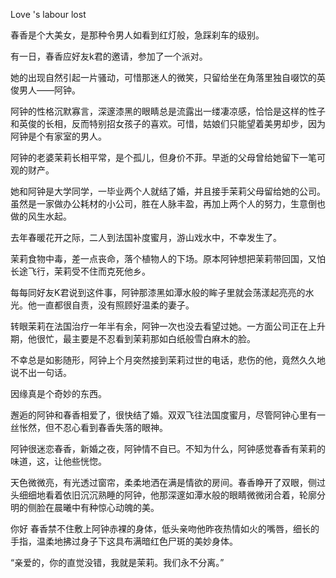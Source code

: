 Love 's labour lost

 春香是个大美女，是那种令男人如看到红灯般，急踩刹车的级别。

 有一日，春香应好友k君的邀请，参加了一个派对。

 她的出现自然引起一片骚动，可惜那迷人的微笑，只留给坐在角落里独自啜饮的英俊男人——阿钟。

阿钟的性格沉默寡言，深邃漆黑的眼睛总是流露出一缕凄凉感，恰恰是这样的性子和英俊的长相，反而特别招女孩子的喜欢。可惜，姑娘们只能望着美男却步，因为阿钟是个有家室的男人。

阿钟的老婆茉莉长相平常，是个孤儿，但身价不菲。早逝的父母曾给她留下一笔可观的财产。

 她和阿钟是大学同学，一毕业两个人就结了婚，并且接手茉莉父母留给她的公司。虽然是一家做办公耗材的小公司，胜在人脉丰盈，再加上两个人的努力，生意倒也做的风生水起。

去年春暖花开之际，二人到法国补度蜜月，游山戏水中，不幸发生了。

茉莉食物中毒，差一点丧命，落个植物人的下场。原本阿钟想把茉莉带回国，又怕长途飞行，茉莉受不住而克死他乡。

每每同好友K君说到这件事，阿钟那漆黑如潭水般的眸子里就会荡漾起亮亮的水光。他一直都很自责，没有照顾好温柔的妻子。

转眼茉莉在法国治疗一年半有余，阿钟一次也没去看望过她。一方面公司正在上升期，他很忙，最主要是不忍看到茉莉那如白纸般雪白麻木的脸。

不幸总是如影随形，阿钟上个月突然接到茉莉过世的电话，悲伤的他，竟然久久地说不出一句话。

因缘真是个奇妙的东西。

邂逅的阿钟和春香相爱了，很快结了婚。双双飞往法国度蜜月，尽管阿钟心里有一丝怅然，但不忍心看到春香失落的眼神。

阿钟很迷恋春香，新婚之夜，阿钟情不自已。不知为什么，阿钟感觉春香有茉莉的味道，这，让他些恍惚。

天色微微亮，有光透过窗帘，柔柔地洒在满是情欲的房间。春香睁开了双眼，侧过头细细地看着依旧沉沉熟睡的阿钟，他那深邃如潭水般的眼睛微微闭合着，轮廓分明的侧脸在晨曦中有种惊心动魄的美。

你好 春香禁不住敷上阿钟赤裸的身体，低头亲吻他昨夜热情如火的嘴唇，细长的手指，温柔地拂过身子下这具布满暗红色尸斑的美妙身体。

“亲爱的，你的直觉没错，我就是茉莉。我们永不分离。”
